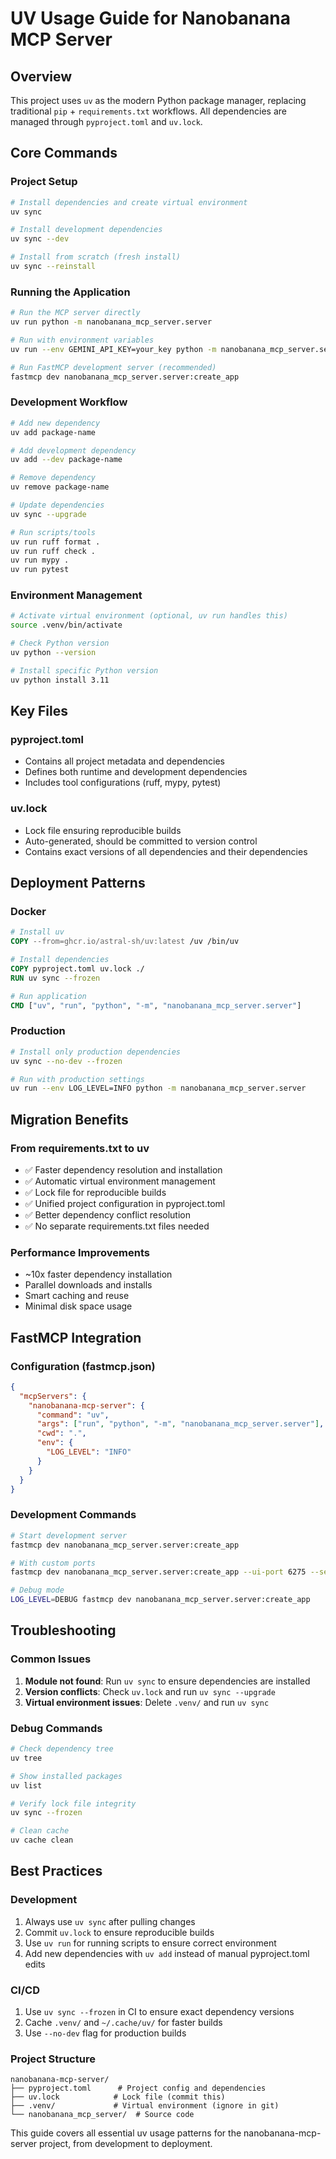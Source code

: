 # UV Usage Guide for Nanobanana MCP Server

## Overview
This project uses `uv` as the modern Python package manager, replacing traditional `pip` + `requirements.txt` workflows. All dependencies are managed through `pyproject.toml` and `uv.lock`.

## Core Commands

### Project Setup
```bash
# Install dependencies and create virtual environment
uv sync

# Install development dependencies
uv sync --dev

# Install from scratch (fresh install)
uv sync --reinstall
```

### Running the Application
```bash
# Run the MCP server directly
uv run python -m nanobanana_mcp_server.server

# Run with environment variables
uv run --env GEMINI_API_KEY=your_key python -m nanobanana_mcp_server.server

# Run FastMCP development server (recommended)
fastmcp dev nanobanana_mcp_server.server:create_app
```

### Development Workflow
```bash
# Add new dependency
uv add package-name

# Add development dependency
uv add --dev package-name

# Remove dependency
uv remove package-name

# Update dependencies
uv sync --upgrade

# Run scripts/tools
uv run ruff format .
uv run ruff check .
uv run mypy .
uv run pytest
```

### Environment Management
```bash
# Activate virtual environment (optional, uv run handles this)
source .venv/bin/activate

# Check Python version
uv python --version

# Install specific Python version
uv python install 3.11
```

## Key Files

### pyproject.toml
- Contains all project metadata and dependencies
- Defines both runtime and development dependencies
- Includes tool configurations (ruff, mypy, pytest)

### uv.lock
- Lock file ensuring reproducible builds
- Auto-generated, should be committed to version control
- Contains exact versions of all dependencies and their dependencies

## Deployment Patterns

### Docker
```dockerfile
# Install uv
COPY --from=ghcr.io/astral-sh/uv:latest /uv /bin/uv

# Install dependencies
COPY pyproject.toml uv.lock ./
RUN uv sync --frozen

# Run application
CMD ["uv", "run", "python", "-m", "nanobanana_mcp_server.server"]
```

### Production
```bash
# Install only production dependencies
uv sync --no-dev --frozen

# Run with production settings
uv run --env LOG_LEVEL=INFO python -m nanobanana_mcp_server.server
```

## Migration Benefits

### From requirements.txt to uv
- ✅ Faster dependency resolution and installation
- ✅ Automatic virtual environment management
- ✅ Lock file for reproducible builds
- ✅ Unified project configuration in pyproject.toml
- ✅ Better dependency conflict resolution
- ✅ No separate requirements.txt files needed

### Performance Improvements
- ~10x faster dependency installation
- Parallel downloads and installs
- Smart caching and reuse
- Minimal disk space usage

## FastMCP Integration

### Configuration (fastmcp.json)
```json
{
  "mcpServers": {
    "nanobanana-mcp-server": {
      "command": "uv",
      "args": ["run", "python", "-m", "nanobanana_mcp_server.server"],
      "cwd": ".",
      "env": {
        "LOG_LEVEL": "INFO"
      }
    }
  }
}
```

### Development Commands
```bash
# Start development server
fastmcp dev nanobanana_mcp_server.server:create_app

# With custom ports
fastmcp dev nanobanana_mcp_server.server:create_app --ui-port 6275 --server-port 6278

# Debug mode
LOG_LEVEL=DEBUG fastmcp dev nanobanana_mcp_server.server:create_app
```

## Troubleshooting

### Common Issues
1. **Module not found**: Run `uv sync` to ensure dependencies are installed
2. **Version conflicts**: Check `uv.lock` and run `uv sync --upgrade`
3. **Virtual environment issues**: Delete `.venv/` and run `uv sync`

### Debug Commands
```bash
# Check dependency tree
uv tree

# Show installed packages
uv list

# Verify lock file integrity
uv sync --frozen

# Clean cache
uv cache clean
```

## Best Practices

### Development
1. Always use `uv sync` after pulling changes
2. Commit `uv.lock` to ensure reproducible builds
3. Use `uv run` for running scripts to ensure correct environment
4. Add new dependencies with `uv add` instead of manual pyproject.toml edits

### CI/CD
1. Use `uv sync --frozen` in CI to ensure exact dependency versions
2. Cache `.venv/` and `~/.cache/uv/` for faster builds
3. Use `--no-dev` flag for production builds

### Project Structure
```
nanobanana-mcp-server/
├── pyproject.toml      # Project config and dependencies
├── uv.lock            # Lock file (commit this)
├── .venv/             # Virtual environment (ignore in git)
└── nanobanana_mcp_server/  # Source code
```

This guide covers all essential uv usage patterns for the nanobanana-mcp-server project, from development to deployment.